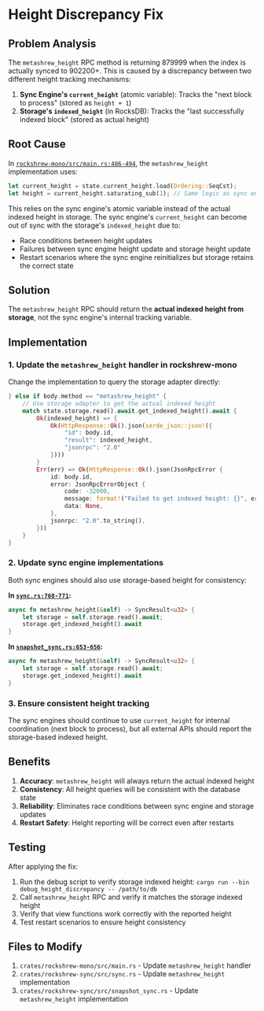 # Height Discrepancy Fix

## Problem Analysis

The `metashrew_height` RPC method is returning 879999 when the index is actually synced to 902200+. This is caused by a discrepancy between two different height tracking mechanisms:

1. **Sync Engine's `current_height`** (atomic variable): Tracks the "next block to process" (stored as `height + 1`)
2. **Storage's `indexed_height`** (in RocksDB): Tracks the "last successfully indexed block" (stored as actual height)

## Root Cause

In [`rockshrew-mono/src/main.rs:486-494`](crates/rockshrew-mono/src/main.rs:486-494), the `metashrew_height` implementation uses:

```rust
let current_height = state.current_height.load(Ordering::SeqCst);
let height = current_height.saturating_sub(1); // Same logic as sync engine
```

This relies on the sync engine's atomic variable instead of the actual indexed height in storage. The sync engine's `current_height` can become out of sync with the storage's `indexed_height` due to:

- Race conditions between height updates
- Failures between sync engine height update and storage height update
- Restart scenarios where the sync engine reinitializes but storage retains the correct state

## Solution

The `metashrew_height` RPC should return the **actual indexed height from storage**, not the sync engine's internal tracking variable.

## Implementation

### 1. Update the `metashrew_height` handler in rockshrew-mono

Change the implementation to query the storage adapter directly:

```rust
} else if body.method == "metashrew_height" {
    // Use storage adapter to get the actual indexed height
    match state.storage.read().await.get_indexed_height().await {
        Ok(indexed_height) => {
            Ok(HttpResponse::Ok().json(serde_json::json!({
                "id": body.id,
                "result": indexed_height,
                "jsonrpc": "2.0"
            })))
        }
        Err(err) => Ok(HttpResponse::Ok().json(JsonRpcError {
            id: body.id,
            error: JsonRpcErrorObject {
                code: -32000,
                message: format!("Failed to get indexed height: {}", err),
                data: None,
            },
            jsonrpc: "2.0".to_string(),
        }))
    }
}
```

### 2. Update sync engine implementations

Both sync engines should also use storage-based height for consistency:

**In [`sync.rs:768-771`](crates/rockshrew-sync/src/sync.rs:768-771):**
```rust
async fn metashrew_height(&self) -> SyncResult<u32> {
    let storage = self.storage.read().await;
    storage.get_indexed_height().await
}
```

**In [`snapshot_sync.rs:653-656`](crates/rockshrew-sync/src/snapshot_sync.rs:653-656):**
```rust
async fn metashrew_height(&self) -> SyncResult<u32> {
    let storage = self.storage.read().await;
    storage.get_indexed_height().await
}
```

### 3. Ensure consistent height tracking

The sync engines should continue to use `current_height` for internal coordination (next block to process), but all external APIs should report the storage-based indexed height.

## Benefits

1. **Accuracy**: `metashrew_height` will always return the actual indexed height
2. **Consistency**: All height queries will be consistent with the database state
3. **Reliability**: Eliminates race conditions between sync engine and storage updates
4. **Restart Safety**: Height reporting will be correct even after restarts

## Testing

After applying the fix:

1. Run the debug script to verify storage indexed height: `cargo run --bin debug_height_discrepancy -- /path/to/db`
2. Call `metashrew_height` RPC and verify it matches the storage indexed height
3. Verify that view functions work correctly with the reported height
4. Test restart scenarios to ensure height consistency

## Files to Modify

1. `crates/rockshrew-mono/src/main.rs` - Update `metashrew_height` handler
2. `crates/rockshrew-sync/src/sync.rs` - Update `metashrew_height` implementation  
3. `crates/rockshrew-sync/src/snapshot_sync.rs` - Update `metashrew_height` implementation